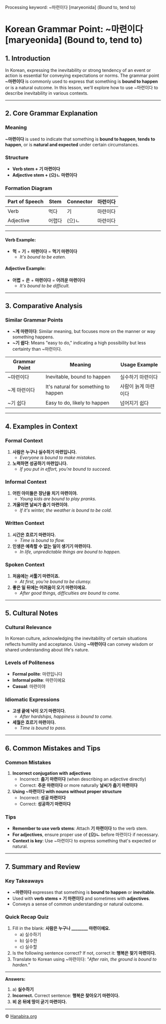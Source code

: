 Processing keyword: ~마련이다 [maryeonida] (Bound to, tend to)
# Korean Grammar Point: ~마련이다 [maryeonida] (Bound to, tend to)

## 1. Introduction
In Korean, expressing the inevitability or strong tendency of an event or action is essential for conveying expectations or norms. The grammar point **~마련이다** is commonly used to express that something is **bound to happen** or is a natural outcome. In this lesson, we'll explore how to use ~마련이다 to describe inevitability in various contexts.

---
## 2. Core Grammar Explanation
### Meaning
**~마련이다** is used to indicate that something is **bound to happen**, **tends to happen**, or is **natural and expected** under certain circumstances.
### Structure
- **Verb stem + 기 마련이다**
- **Adjective stem + (으)ㄴ 마련이다**
### Formation Diagram
| Part of Speech | Stem      | Connector | 마련이다 |
|----------------|-----------|-----------|----------|
| Verb           | 먹다      | 기        | 마련이다 |
| Adjective      | 어렵다    | (으)ㄴ    | 마련이다 |
---
#### Verb Example:
- **먹** + **기** + **마련이다** = **먹기 마련이다**
  - _It's bound to be eaten._
#### Adjective Example:
- **어렵** + **은** + **마련이다** = **어려운 마련이다**
  - _It's bound to be difficult._
---
## 3. Comparative Analysis
### Similar Grammar Points
- **~게 마련이다**: Similar meaning, but focuses more on the manner or way something happens.
- **~기 쉽다**: Means "easy to do," indicating a high possibility but less certainty than ~마련이다.

| Grammar Point | Meaning                              | Usage Example             |
|---------------|--------------------------------------|---------------------------|
| ~마련이다     | Inevitable, bound to happen          | 실수하기 마련이다          |
| ~게 마련이다  | It's natural for something to happen | 사람이 늙게 마련이다       |
| ~기 쉽다      | Easy to do, likely to happen         | 넘어지기 쉽다             |

---
## 4. Examples in Context
### Formal Context
1. **사람은 누구나 실수하기 마련입니다.**
   - _Everyone is bound to make mistakes._
2. **노력하면 성공하기 마련입니다.**
   - _If you put in effort, you're bound to succeed._
### Informal Context
1. **어린 아이들은 장난을 치기 마련이야.**
   - _Young kids are bound to play pranks._
2. **겨울이면 날씨가 춥기 마련이야.**
   - _If it's winter, the weather is bound to be cold._
### Written Context
1. **시간은 흐르기 마련이다.**
   - _Time is bound to flow._
2. **인생은 예측할 수 없는 일이 생기기 마련이다.**
   - _In life, unpredictable things are bound to happen._
### Spoken Context
1. **처음에는 서툴기 마련이죠.**
   - _At first, you're bound to be clumsy._
2. **좋은 일 뒤에는 어려움이 오기 마련이에요.**
   - _After good things, difficulties are bound to come._
---
## 5. Cultural Notes
### Cultural Relevance
In Korean culture, acknowledging the inevitability of certain situations reflects humility and acceptance. Using **~마련이다** can convey wisdom or shared understanding about life's nature.
### Levels of Politeness
- **Formal polite**: 마련입니다
- **Informal polite**: 마련이에요
- **Casual**: 마련이야
### Idiomatic Expressions
- **고생 끝에 낙이 오기 마련이다.**
  - _After hardships, happiness is bound to come._
- **세월은 흐르기 마련이다.**
  - _Time is bound to pass._
---
## 6. Common Mistakes and Tips
### Common Mistakes
1. **Incorrect conjugation with adjectives**
   - Incorrect: **춥기 마련이다** (when describing an adjective directly)
   - Correct: **추운 마련이다** or more naturally **날씨가 춥기 마련이다**
2. **Using ~마련이다 with nouns without proper structure**
   - Incorrect: **성공 마련이다**
   - Correct: **성공하기 마련이다**
### Tips
- **Remember to use verb stems**: Attach **기 마련이다** to the verb stem.
- **For adjectives**, ensure proper use of **(으)ㄴ** before 마련이다 if necessary.
- **Context is key**: Use ~마련이다 to express something that's expected or natural.
---
## 7. Summary and Review
### Key Takeaways
- **~마련이다** expresses that something is **bound to happen** or **inevitable**.
- Used with **verb stems + 기 마련이다** and sometimes with **adjectives**.
- Conveys a sense of common understanding or natural outcome.
### Quick Recap Quiz
1. Fill in the blank:
   **사람은 누구나 ________ 마련이에요.**
   - a) 실수하기
   - b) 실수한
   - c) 실수할
2. Is the following sentence correct? If not, correct it:
   **행복은 찾기 마련이다.**
3. Translate to Korean using ~마련이다:
   _"After rain, the ground is bound to harden."_
---

**Answers:**
1. a) **실수하기**
2. **Incorrect.** Correct sentence: **행복은 찾아오기 마련이다.**
3. **비 온 뒤에 땅이 굳기 마련이다.**

---
© [Hanabira.org](https://hanabira.org)
